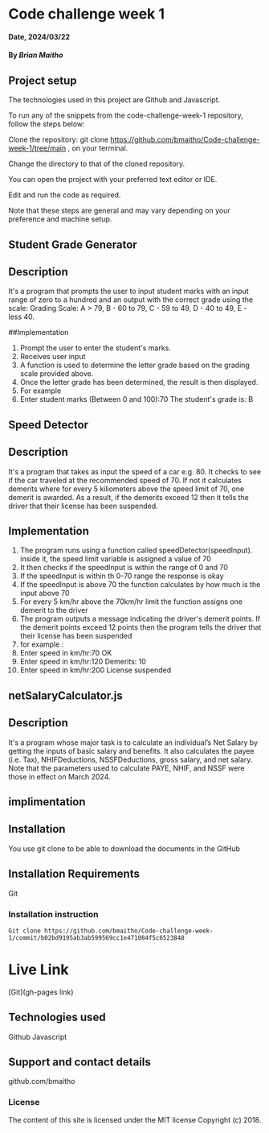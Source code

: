 # Code challenge week 1

#### Date, 2024/03/22

#### By *Brian Maitho*
## Project setup
The technologies used in this project are Github and Javascript.

To run any of the snippets from the code-challenge-week-1 repository, follow the steps below:

Clone the repository: git clone https://github.com/bmaitho/Code-challenge-week-1/tree/main , on your terminal.

Change the directory to that of the cloned repository.

You can open the project with your preferred text editor or IDE.

Edit and run the code as required.

Note that these steps are general and may vary depending on your preference and machine setup.


## Student Grade Generator
## Description
It's a program that prompts the user to input student marks with an input range of zero to a hundred and an output with the correct grade using the scale: Grading Scale: A > 79, B - 60 to 79, C - 59 to 49, D - 40 to 49, E - less 40.

##Implementation 
1. Prompt the user to enter the student's marks.
2. Receives user input 
3. A function is used to determine the letter grade based on the grading scale provided above.
4. Once the letter grade has been determined, the result is then displayed.
5. For example
6. Enter student marks (Between 0 and 100):70
The student's grade is: B

## Speed Detector 
## Description
It's a program that takes as input the speed of a car e.g. 80. It checks to see if the car traveled at the recommended speed of 70. If not it calculates demerits where for every 5 kiliometers above the speed limit of 70, one demerit is awarded. As a result, if the demerits exceed 12 then it tells the driver that their license has been suspended.

## Implementation
1. The program runs using a function called speedDetector(speedInput). inside it, the speed limit variable is assigned a value of 70 
2. It then checks if the speedInput is within the range of 0 and 70 
3. If the speedInput is within th 0-70 range the response is okay 
4. If the speedInput is above 70 the function calculates by how much is the input above 70 
5. For every 5 km/hr above the 70km/hr limit the function assigns one demerit to the driver 
6. The program outputs a message indicating the driver's demerit points. If the demerit points exceed 12 points then the program tells the driver that their license has been suspended
7. for example : 
8. Enter speed in km/hr:70
OK
9. Enter speed in km/hr:120
Demerits: 10
10. Enter speed in km/hr:200
License suspended

## netSalaryCalculator.js
## Description
It's a program whose major task is to calculate an individual’s Net Salary by getting the inputs of basic salary and benefits. It also calculates the payee (i.e. Tax), NHIFDeductions, NSSFDeductions, gross salary, and net salary. 
Note that the parameters used to calculate PAYE, NHIF, and NSSF were those in effect on March 2024.
## implimentation 
## Installation

You use git clone to be able to download the documents in the GitHub

## Installation Requirements
Git

### Installation instruction
```
Git clone https://github.com/bmaitho/Code-challenge-week-1/commit/b02bd9195ab3ab599569cc1e471084f5c6523848

```

# Live Link
[Git](gh-pages link)

## Technologies used
Github
Javascript

## Support and contact details
github.com/bmaitho

### License
The content of this site is licensed under the MIT license
Copyright (c) 2018.
